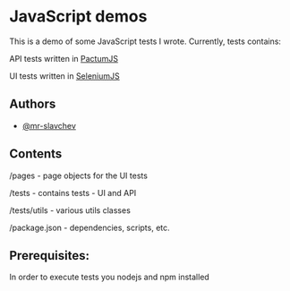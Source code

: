 
# JavaScript demos


This is a demo of some JavaScript tests I wrote.
Currently, tests contains:

API tests written in [PactumJS](https://pactumjs.github.io/)

UI tests written in [SeleniumJS](https://www.selenium.dev/)



## Authors

- [@mr-slavchev](https://github.com/mr-slavchev)


## Contents
/pages - page objects for the UI tests

/tests - contains tests - UI and API

/tests/utils - various utils classes

/package.json - dependencies, scripts, etc.
## Prerequisites:
In order to execute tests you nodejs and npm installed